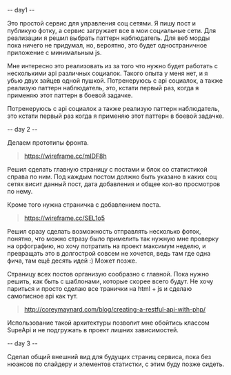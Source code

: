 
-- day1 --

Это простой сервис для управления соц сетями. Я пишу пост и публикую фотку, а сервис загружает все в мои социальные сети.
Для реализации я решил выбрать паттерн наблюдатель. Для веб морды пока ничего не придумал, но, вероятно, это будет одностраничное приложение с минимальным js.

Мне интересно это реализовать из за того что нужно будет работать с несколькими api различных социалок. Такого опыта у меня нет, и я убью двух зайцев одной пушкой.
Потренеруюсь с api социалок, а также реализую паттерн наблюдатель, это, кстати первый раз, когда я применяю этот паттерн в боевой задачке.

Потренеруюсь с api социалок а также реализую паттерн наблюдатель, это кстати первый раз когда я применяю этот паттерн в боевой задачке.

-- day 2 --

Делаем прототипы фронта.
> https://wireframe.cc/mIDF8h

Решил сделать главную страницу с постами и блок со статистикой справа по ним.
Под каждым постом должно быть указано в каких соц сетях висит данный пост, дата добавления и общее кол-во просмотров по нему.

Кроме того нужна страничка с добавлением поста.

>https://wireframe.cc/SEL1o5

Решил сразу сделать возможность отправлять несколько фоток, понятно, что можно стразу было примелить так нужную мне проверку на орфографию, но хочу потратить на проект максимум неделю, и превращать это в долгострой совсем не хочется, ведь там где одна фича, там ещё десять идей :) Может позже.

Страницу всех постов организую сообразно с главной. Пока нужно решить, как быть с шаблонами, которые скорее всего будут. Не хочу париться и просто сделаю все транички на html + js и сделаю самописное api как тут.

>http://coreymaynard.com/blog/creating-a-restful-api-with-php/

Использование такой архитектуры позволит мне обойтись классом SupeApi и не подгружать в проект лишних зависимостей.

-- day 3 --

Сделал общий внешний вид для будущих страниц сервиса, пока без нюансов по слайдеру и элементов статистки, с этим буду позже сидеть.